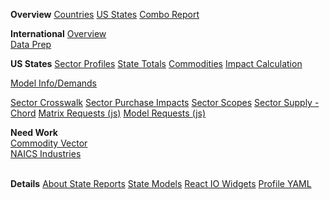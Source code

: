 <b>Overview</b>
<a href="../footprint/#country=all">Countries</a>
<a href="../footprint/#state=all">US States</a>
<a href="../footprint/#country=all&state=all">Combo Report</a>

<b>International</b>
<a href="../../profile/trade/" id="profileTrade">Overview</a><span style="display:block"><a href="../../profile/prep/" id="profilePrep">Data Prep</a></span>

<b>US States</b>
<a href="../footprint/sector_profile.html">Sector Profiles</a>
<a href="../footprint/states.html">State Totals</a>
<a href="../footprint/commodities.html">Commodities</a>
<a href="../footprint/calculation.html">Impact Calculation</a>

<a href="../footprint/model.html">Model Info/Demands</a>

<a href="../footprint/sector_crosswalk.html">Sector Crosswalk</a>
<a href="../footprint/sector_purchase_impacts.html">Sector Purchase Impacts</a>
<a href="../footprint/sector_scopes.html">Sector Scopes</a>
<a href="../footprint/sector_supply_impacts.html">Sector Supply - Chord<!-- Impacts--></a>
<a href="../footprint/matrix-requests.js">Matrix Requests (js)</a>
<a href="../footprint/model-requests.js">Model Requests (js)</a>

<div style="displayX:none">
<b>Need Work</b><br>
<!-- Move into model.html <a href="../footprint/demands.html">Demands</a> -->
<a href="../footprint/commodity_vector.html">Commodity Vector</a><br>
<a href="../footprint/naics.html">NAICS Industries</a><br><br>
</div>

<b>Details</b>
<a href="../state/">About State Reports</a>
<a href="../../io/about/">State Models</a>
<a href="../../io/charts/">React IO Widgets</a>
<a href="../../profile/item/">Profile YAML</a></a>